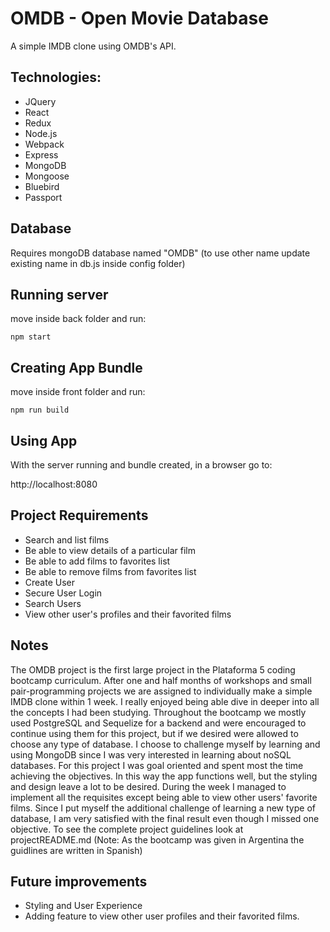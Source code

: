 # OMDB - Open Movie Database
A simple IMDB clone using OMDB's API.

## Technologies:
* JQuery
* React
* Redux
* Node.js
* Webpack
* Express
* MongoDB
* Mongoose
* Bluebird
* Passport

## Database
Requires mongoDB database named "OMDB" (to use other name update existing name in db.js inside config folder)

## Running server
move inside back folder and run:

    npm start

## Creating App Bundle
move inside front folder and run:

    npm run build

## Using App
With the server running and bundle created, in a browser go to:

   http://localhost:8080

## Project Requirements

* Search and list films
* Be able to view details of a particular film
* Be able to add films to favorites list
* Be able to remove films from favorites list
* Create User
* Secure User Login 
* Search Users
* View other user's profiles and their favorited films

## Notes
The OMDB project is the first large project in the Plataforma 5 coding bootcamp curriculum. After one and half months of workshops and small pair-programming projects we are assigned to individually make a simple IMDB clone within 1 week. I really enjoyed being able dive in deeper into all the concepts I had been studying. Throughout the bootcamp we mostly used PostgreSQL and Sequelize for a backend and were encouraged to continue using them for this project, but if we desired were allowed to choose any type of database. I choose to challenge myself by learning and using MongoDB since I was very interested in learning about noSQL databases. For this project I was goal oriented and spent most the time achieving the objectives. In this way the app functions well, but the styling and design leave a lot to be desired. During the week I managed to implement all the requisites except being able to view other users' favorite films. Since I put myself the additional challenge of learning a new type of database, I am very satisfied with the final result even though I missed one objective. To see the complete project guidelines look at projectREADME.md (Note: As the bootcamp was given in Argentina the guidlines are written in Spanish)   

## Future improvements
* Styling and User Experience
* Adding feature to view other user profiles and their favorited films.
